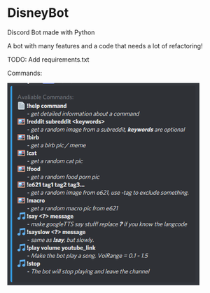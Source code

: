 # DisneyBot
Discord Bot made with Python

A bot with many features and a code that needs a lot of refactoring! 

TODO: Add requirements.txt

Commands:

![Bot Commands](https://raw.githubusercontent.com/Kattulel/DisneyBot/master/bot_commands.png)
